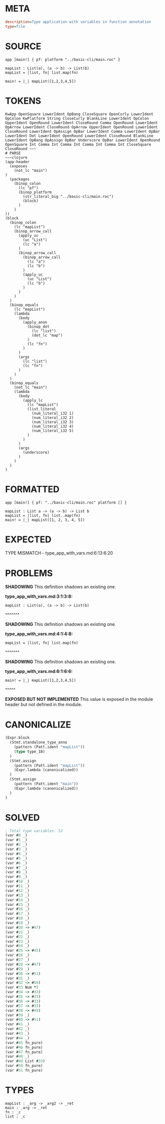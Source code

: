 # META
~~~ini
description=Type application with variables in function annotation
type=file
~~~
# SOURCE
~~~roc
app [main!] { pf: platform "../basic-cli/main.roc" }

mapList : List(a), (a -> b) -> List(b)
mapList = |list, fn| list.map(fn)

main! = |_| mapList([1,2,3,4,5])
~~~
# TOKENS
~~~text
KwApp OpenSquare LowerIdent OpBang CloseSquare OpenCurly LowerIdent OpColon KwPlatform String CloseCurly BlankLine LowerIdent OpColon UpperIdent OpenRound LowerIdent CloseRound Comma OpenRound LowerIdent OpArrow LowerIdent CloseRound OpArrow UpperIdent OpenRound LowerIdent CloseRound LowerIdent OpAssign OpBar LowerIdent Comma LowerIdent OpBar LowerIdent Dot LowerIdent OpenRound LowerIdent CloseRound BlankLine LowerIdent OpBang OpAssign OpBar Underscore OpBar LowerIdent OpenRound OpenSquare Int Comma Int Comma Int Comma Int Comma Int CloseSquare CloseRound ~~~
# PARSE
~~~clojure
(app-header
  (exposes
    (not_lc "main")
)
  (packages
    (binop_colon
      (lc "pf")
      (binop_platform
        (str_literal_big "../basic-cli/main.roc")
        (block)
      )
    )
))
(block
  (binop_colon
    (lc "mapList")
    (binop_arrow_call
      (apply_uc
        (uc "List")
        (lc "a")
      )
      (binop_arrow_call
        (binop_arrow_call
          (lc "a")
          (lc "b")
        )
        (apply_uc
          (uc "List")
          (lc "b")
        )
      )
    )
  )
  (binop_equals
    (lc "mapList")
    (lambda
      (body
        (apply_anon
          (binop_dot
            (lc "list")
            (dot_lc "map")
          )
          (lc "fn")
        )
      )
      (args
        (lc "list")
        (lc "fn")
      )
    )
  )
  (binop_equals
    (not_lc "main")
    (lambda
      (body
        (apply_lc
          (lc "mapList")
          (list_literal
            (num_literal_i32 1)
            (num_literal_i32 2)
            (num_literal_i32 3)
            (num_literal_i32 4)
            (num_literal_i32 5)
          )
        )
      )
      (args
        (underscore)
      )
    )
  )
)
~~~
# FORMATTED
~~~roc
app [main!] { pf: "../basic-cli/main.roc" platform [] }

mapList : List a -> (a -> b) -> List b
mapList = |list, fn| list..map(fn)
main! = |_| mapList([1, 2, 3, 4, 5])
~~~
# EXPECTED
TYPE MISMATCH - type_app_with_vars.md:6:13:6:20
# PROBLEMS
**SHADOWING**
This definition shadows an existing one.

**type_app_with_vars.md:3:1:3:8:**
```roc
mapList : List(a), (a -> b) -> List(b)
```
^^^^^^^


**SHADOWING**
This definition shadows an existing one.

**type_app_with_vars.md:4:1:4:8:**
```roc
mapList = |list, fn| list.map(fn)
```
^^^^^^^


**SHADOWING**
This definition shadows an existing one.

**type_app_with_vars.md:6:1:6:6:**
```roc
main! = |_| mapList([1,2,3,4,5])
```
^^^^^


**EXPOSED BUT NOT IMPLEMENTED**
This value is exposed in the module header but not defined in the module.



# CANONICALIZE
~~~clojure
(Expr.block
  (Stmt.standalone_type_anno
    (pattern (Patt.ident "mapList"))
    (type type_18)
  )
  (Stmt.assign
    (pattern (Patt.ident "mapList"))
    (Expr.lambda (canonicalized))
  )
  (Stmt.assign
    (pattern (Patt.ident "main"))
    (Expr.lambda (canonicalized))
  )
)
~~~
# SOLVED
~~~clojure
; Total type variables: 52
(var #0 _)
(var #1 _)
(var #2 _)
(var #3 _)
(var #4 _)
(var #5 _)
(var #6 _)
(var #7 _)
(var #8 _)
(var #9 _)
(var #10 _)
(var #11 _)
(var #12 _)
(var #13 _)
(var #14 _)
(var #15 _)
(var #16 _)
(var #17 _)
(var #18 _)
(var #19 _)
(var #20 -> #47)
(var #21 _)
(var #22 _)
(var #23 _)
(var #24 _)
(var #25 -> #45)
(var #26 _)
(var #27 _)
(var #28 -> #47)
(var #29 _)
(var #30 -> #51)
(var #31 _)
(var #32 -> #50)
(var #33 Num *)
(var #34 -> #33)
(var #35 -> #33)
(var #36 -> #33)
(var #37 -> #33)
(var #38 -> #49)
(var #39 _)
(var #40 -> #51)
(var #41 _)
(var #42 _)
(var #43 _)
(var #44 _)
(var #45 fn_pure)
(var #46 fn_pure)
(var #47 fn_pure)
(var #48 _)
(var #49 List #33)
(var #50 fn_pure)
(var #51 fn_pure)
~~~
# TYPES
~~~roc
mapList : _arg -> _arg2 -> _ret
main : _arg -> _ret
fn : _c
list : _c
~~~
